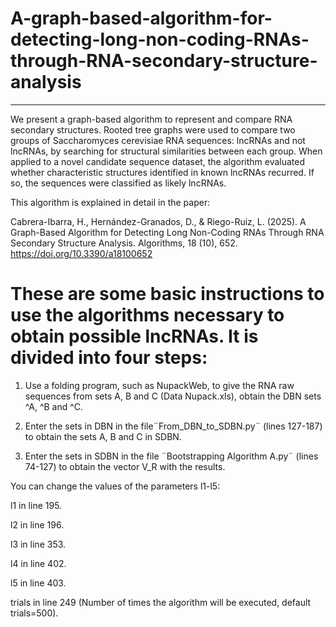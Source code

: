 # A-graph-based-algorithm-for-detecting-long-non-coding-RNAs-through-RNA-secondary-structure-analysis
______________________________________________________________________________

We present a graph-based algorithm to represent and  compare RNA secondary structures. Rooted tree graphs were used to compare two groups of Saccharomyces cerevisiae RNA sequences: lncRNAs and not lncRNAs, by searching for structural similarities between each group. When applied to a novel candidate sequence dataset, the algorithm evaluated whether characteristic structures identified in known lncRNAs recurred. If so, the sequences were classified as likely lncRNAs.

This algorithm is explained in detail in the paper:

Cabrera-Ibarra, H., Hernández-Granados, D., & Riego-Ruiz, L. (2025). A Graph-Based Algorithm for Detecting Long Non-Coding RNAs Through RNA Secondary Structure Analysis. Algorithms, 18 (10), 652. https://doi.org/10.3390/a18100652

# These are some basic instructions to use the algorithms necessary to obtain possible lncRNAs. It is divided into four steps:

1. Use a folding program, such as NupackWeb, to give the RNA raw sequences from sets A, B and C (Data Nupack.xls), obtain the DBN sets ^A, ^B and ^C.

2. Enter the sets in DBN in the file¨From_DBN_to_SDBN.py¨ (lines 127-187) to obtain the sets A, B and C in SDBN.

3. Enter the sets in SDBN in the file ¨Bootstrapping Algorithm A.py¨ (lines 74-127) to obtain the vector V_R with the results.

You can change the values of the parameters l1-l5:

l1          in line 195.
 
l2          in line 196.

l3          in line 353.

l4          in line 402.

l5          in line 403.

trials     in line 249 (Number of times the algorithm will be executed, default trials=500).
